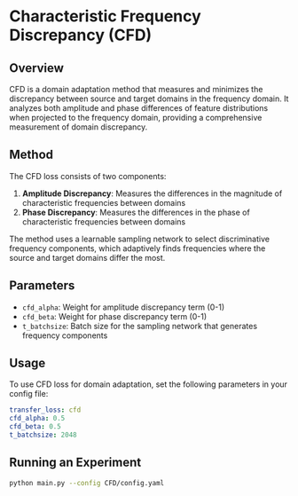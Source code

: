 # Characteristic Frequency Discrepancy (CFD)

## Overview
CFD is a domain adaptation method that measures and minimizes the discrepancy between source and target domains in the frequency domain. It analyzes both amplitude and phase differences of feature distributions when projected to the frequency domain, providing a comprehensive measurement of domain discrepancy.

## Method
The CFD loss consists of two components:
1. **Amplitude Discrepancy**: Measures the differences in the magnitude of characteristic frequencies between domains
2. **Phase Discrepancy**: Measures the differences in the phase of characteristic frequencies between domains

The method uses a learnable sampling network to select discriminative frequency components, which adaptively finds frequencies where the source and target domains differ the most.

## Parameters
- `cfd_alpha`: Weight for amplitude discrepancy term (0-1)
- `cfd_beta`: Weight for phase discrepancy term (0-1)
- `t_batchsize`: Batch size for the sampling network that generates frequency components

## Usage
To use CFD loss for domain adaptation, set the following parameters in your config file:

```yaml
transfer_loss: cfd
cfd_alpha: 0.5
cfd_beta: 0.5
t_batchsize: 2048
```

## Running an Experiment
```bash
python main.py --config CFD/config.yaml
```

